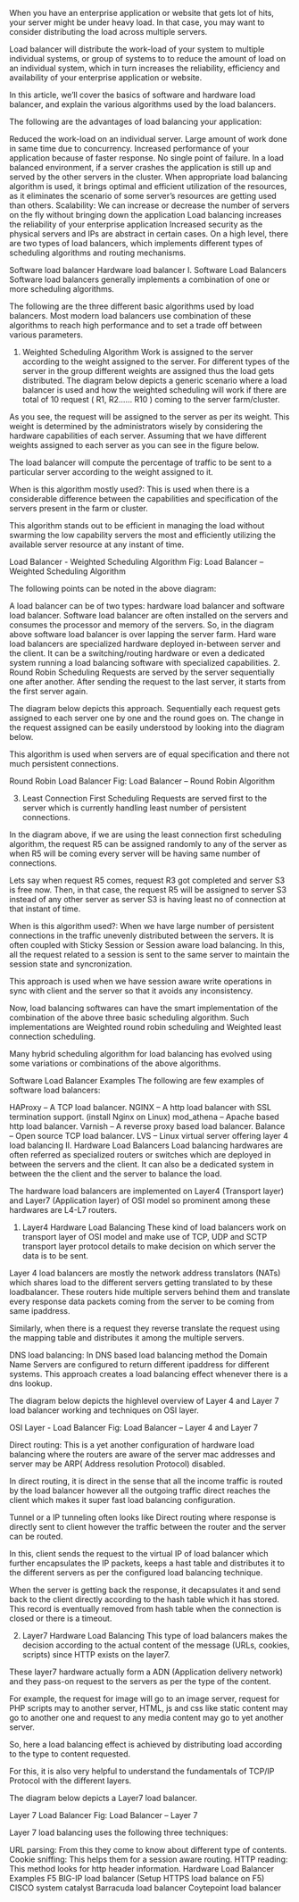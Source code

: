 When you have an enterprise application or website that gets lot of hits, your server might be under heavy load. In that case, you may want to consider distributing the load across multiple servers.

Load balancer will distribute the work-load of your system to multiple individual systems, or group of systems to to reduce the amount of load on an individual system, which in turn increases the reliability, efficiency and availability of your enterprise application or website.

In this article, we’ll cover the basics of software and hardware load balancer, and explain the various algorithms used by the load balancers.

The following are the advantages of load balancing your application:

Reduced the work-load on an individual server.
Large amount of work done in same time due to concurrency.
Increased performance of your application because of faster response.
No single point of failure. In a load balanced environment, if a server crashes the application is still up and served by the other servers in the cluster.
When appropriate load balancing algorithm is used, it brings optimal and efficient utilization of the resources, as it eliminates the scenario of some server’s resources are getting used than others.
Scalability: We can increase or decrease the number of servers on the fly without bringing down the application
Load balancing increases the reliability of your enterprise application
Increased security as the physical servers and IPs are abstract in certain cases.
On a high level, there are two types of load balancers, which implements different types of scheduling algorithms and routing mechanisms.

Software load balancer
Hardware load balancer
I. Software Load Balancers
Software load balancers generally implements a combination of one or more scheduling algorithms.

The following are the three different basic algorithms used by load balancers. Most modern load balancers use combination of these algorithms to reach high performance and to set a trade off between various parameters.

1. Weighted Scheduling Algorithm
Work is assigned to the server according to the weight assigned to the server. For different types of the server in the group different weights are assigned thus the load gets distributed.
The diagram below depicts a generic scenario where a load balancer is used and how the weighted scheduling will work if there are total of 10 request ( R1, R2…… R10 ) coming to the server farm/cluster.

As you see, the request will be assigned to the server as per its weight. This weight is determined by the administrators wisely by considering the hardware capabilities of each server. Assuming that we have different weights assigned to each server as you can see in the figure below.

The load balancer will compute the percentage of traffic to be sent to a particular server according to the weight assigned to it.

When is this algorithm mostly used?: This is used when there is a considerable difference between the capabilities and specification of the servers present in the farm or cluster.

This algorithm stands out to be efficient in managing the load without swarming the low capability servers the most and efficiently utilizing the available server resource at any instant of time.

Load Balancer - Weighted Scheduling Algorithm
Fig: Load Balancer – Weighted Scheduling Algorithm

The following points can be noted in the above diagram:

A load balancer can be of two types: hardware load balancer and software load balancer.
Software load balancer are often installed on the servers and consumes the processor and memory of the servers. So, in the diagram above software load balancer is over lapping the server farm.
Hard ware load balancers are specialized hardware deployed in-between server and the client. It can be a switching/routing hardware or even a dedicated system running a load balancing software with specialized capabilities.
2. Round Robin Scheduling
Requests are served by the server sequentially one after another. After sending the request to the last server, it starts from the first server again.

The diagram below depicts this approach. Sequentially each request gets assigned to each server one by one and the round goes on. The change in the request assigned can be easily understood by looking into the diagram below.

This algorithm is used when servers are of equal specification and there not much persistent connections.

Round Robin Load Balancer
Fig: Load Balancer – Round Robin Algorithm

3. Least Connection First Scheduling
Requests are served first to the server which is currently handling least number of persistent connections.

In the diagram above, if we are using the least connection first scheduling algorithm, the request R5 can be assigned randomly to any of the server as when R5 will be coming every server will be having same number of connections.

Lets say when request R5 comes, request R3 got completed and server S3 is free now. Then, in that case, the request R5 will be assigned to server S3 instead of any other server as server S3 is having least no of connection at that instant of time.

When is this algorithm used?: When we have large number of persistent connections in the traffic unevenly distributed between the servers. It is often coupled with Sticky Session or Session aware load balancing. In this, all the request related to a session is sent to the same server to maintain the session state and syncronization.

This approach is used when we have session aware write operations in sync with client and the server so that it avoids any inconsistency.

Now, load balancing softwares can have the smart implementation of the combination of the above three basic scheduling algorithm. Such implementations are Weighted round robin scheduling and Weighted least connection scheduling.

Many hybrid scheduling algorithm for load balancing has evolved using some variations or combinations of the above algorithms.

Software Load Balancer Examples
The following are few examples of software load balancers:

HAProxy – A TCP load balancer.
NGINX – A http load balancer with SSL termination support. (install Nginx on Linux)
mod_athena – Apache based http load balancer.
Varnish – A reverse proxy based load balancer.
Balance – Open source TCP load balancer.
LVS – Linux virtual server offering layer 4 load balancing
II. Hardware Load Balancers
Load balancing hardwares are often referred as specialized routers or switches which are deployed in between the servers and the client. It can also be a dedicated system in between the the client and the server to balance the load.

The hardware load balancers are implemented on Layer4 (Transport layer) and Layer7 (Application layer) of OSI model so prominent among these hardwares are L4-L7 routers.

1. Layer4 Hardware Load Balancing
These kind of load balancers work on transport layer of OSI model and make use of TCP, UDP and SCTP transport layer protocol details to make decision on which server the data is to be sent.

Layer 4 load balancers are mostly the network address translators (NATs) which shares load to the different servers getting translated to by these loadbalancer. These routers hide multiple servers behind them and translate every response data packets coming from the server to be coming from same ipaddress.

Similarly, when there is a request they reverse translate the request using the mapping table and distributes it among the multiple servers.

DNS load balancing: In DNS based load balancing method the Domain Name Servers are configured to return different ipaddress for different systems. This approach creates a load balancing effect whenever there is a dns lookup.

The diagram below depicts the highlevel overview of Layer 4 and Layer 7 load balancer working and techniques on OSI layer.

OSI Layer - Load Balancer
Fig: Load Balancer – Layer 4 and Layer 7

Direct routing: This is a yet another configuration of hardware load balancing where the routers are aware of the server mac addresses and server may be ARP( Address resolution Protocol) disabled.

In direct routing, it is direct in the sense that all the income traffic is routed by the load balancer however all the outgoing traffic direct reaches the client which makes it super fast load balancing configuration.

Tunnel or a IP tunneling often looks like Direct routing where response is directly sent to client however the traffic between the router and the server can be routed.

In this, client sends the request to the virtual IP of load balancer which further encapsulates the IP packets, keeps a hast table and distributes it to the different servers as per the configured load balancing technique.

When the server is getting back the response, it decapsulates it and send back to the client directly according to the hash table which it has stored. This record is eventually removed from hash table when the connection is closed or there is a timeout.

2. Layer7 Hardware Load Balancing
This type of load balancers makes the decision according to the actual content of the message (URLs, cookies, scripts) since HTTP exists on the layer7.

These layer7 hardware actually form a ADN (Application delivery network) and they pass-on request to the servers as per the type of the content.

For example, the request for image will go to an image server, request for PHP scripts may to another server, HTML, js and css like static content may go to another one and request to any media content may go to yet another server.

So, here a load balancing effect is achieved by distributing load according to the type to content requested.

For this, it is also very helpful to understand the fundamentals of TCP/IP Protocol with the different layers.

The diagram below depicts a Layer7 load balancer.

Layer 7 Load Balancer
Fig: Load Balancer – Layer 7

Layer 7 load balancing uses the following three techniques:

URL parsing: From this they come to know about different type of contents.
Cookie sniffing: This helps them for a session aware routing.
HTTP reading: This method looks for http header information.
Hardware Load Balancer Examples
F5 BIG-IP load balancer (Setup HTTPS load balance on F5)
CISCO system catalyst
Barracuda load balancer
Coytepoint load balancer

